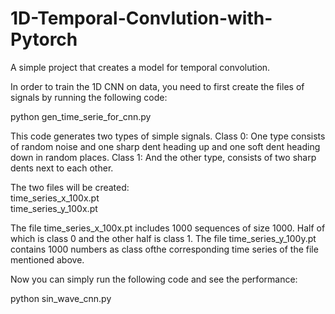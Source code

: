 # 1D-Temporal-Convlution-with-Pytorch
A simple project that creates a model for temporal convolution.

In order to train the 1D CNN on data, you need to first create the files of signals by running the following code:

python gen_time_serie_for_cnn.py

This code generates two types of simple signals.
Class 0: One type consists of random noise and one sharp dent heading up and one soft dent heading down in random places.
Class 1: And the other type, consists of two sharp dents next to each other.

The two files will be created:\
time_series_x_100x.pt\
time_series_y_100x.pt

The file time_series_x_100x.pt includes 1000 sequences of size 1000. Half of which is class 0 and the other half is class 1.
The file time_series_y_100y.pt contains 1000 numbers as class ofthe corresponding time series of the file mentioned above.

Now you can simply run the following code and see the performance:

python sin_wave_cnn.py
